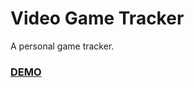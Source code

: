 # Video Game Tracker

A personal game tracker.

### [DEMO](https://akgd.github.io/video-game-tracker/)